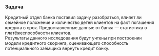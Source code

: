 ### Задача  

Кредитный отдел банка поставил задачу разобраться, влияет ли семейное положение и количество детей клиентов на факт
погашения кредита в срок. Предоставленные данные от банка — статистика о платёжеспособности клиентов.  
Результаты данного исследования будут учтены при построении модели кредитного скоринга, оценивающего способность
потенциального заёмщика вернуть кредит банку.
